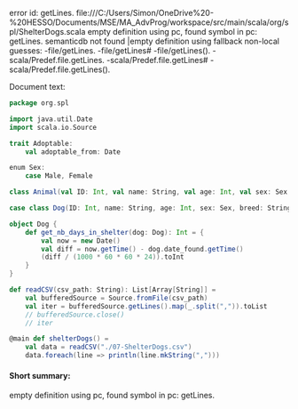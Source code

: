 error id: getLines.
file:///C:/Users/Simon/OneDrive%20-%20HESSO/Documents/MSE/MA_AdvProg/workspace/src/main/scala/org/spl/ShelterDogs.scala
empty definition using pc, found symbol in pc: getLines.
semanticdb not found
|empty definition using fallback
non-local guesses:
	 -file/getLines.
	 -file/getLines#
	 -file/getLines().
	 -scala/Predef.file.getLines.
	 -scala/Predef.file.getLines#
	 -scala/Predef.file.getLines().

Document text:

```scala
package org.spl

import java.util.Date
import scala.io.Source

trait Adoptable:
    val adoptable_from: Date

enum Sex:
    case Male, Female

class Animal(val ID: Int, val name: String, val age: Int, val sex: Sex, val breed: String, val color: String)

case class Dog(ID: Int, name: String, age: Int, sex: Sex, breed: String, date_found: Date, adoptable_from: Date, posted: Date, color: String, coat: String, size: String, neutred: Option[Boolean], house_broken: Option[Boolean], likes_people: Option[Boolean], likes_children: Option[Boolean], get_along_males: Option[Boolean], get_along_females: Option[Boolean], get_along_cats: Option[Boolean], keep_in: String) extends Animal(ID, name, age, sex, breed, color) with Adoptable

object Dog {
    def get_nb_days_in_shelter(dog: Dog): Int = {
        val now = new Date()
        val diff = now.getTime() - dog.date_found.getTime()
        (diff / (1000 * 60 * 60 * 24)).toInt
    }
}

def readCSV(csv_path: String): List[Array[String]] = 
    val bufferedSource = Source.fromFile(csv_path)
    val iter = bufferedSource.getLines().map(_.split(",")).toList
    // bufferedSource.close()
    // iter

@main def shelterDogs() = 
    val data = readCSV("./07-ShelterDogs.csv")
    data.foreach(line => println(line.mkString(",")))
```

#### Short summary: 

empty definition using pc, found symbol in pc: getLines.